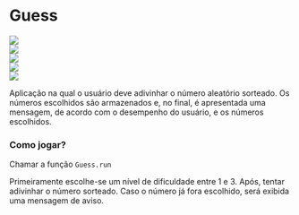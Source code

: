 # Guess

<div display="inline-block">
    <img src=https://img.shields.io/badge/status-development-orange/>
</div>

<div display="inline-block">
    <img src=https://img.shields.io/badge/GitHub-100000?style=for-the-badge&logo=github&logoColor=white/>
</div>

<div display="inline-block">
    <img src=https://img.shields.io/github/stars/wagner-de-carvalho/guess_number?style=social/>
</div>

<div display="inline-block">
    <img src=https://img.shields.io/github/followers/wagner-de-carvalho?style=social/>
</div>

<div display="inline-block"> 
    <img src=https://img.shields.io/badge/Elixir-4B275F?style=for-the-badge&logo=elixir&logoColor=white/>
</div>
       
Aplicação na qual o usuário deve adivinhar o número aleatório sorteado. Os números escolhidos são armazenados e, no final, é apresentada uma mensagem, de acordo com o desempenho do usuário, e os números escolhidos.

### Como jogar?
Chamar a função `Guess.run` 

Primeiramente escolhe-se um nível de dificuldade entre 1 e 3. Após, tentar adivinhar o número sorteado. Caso o número já fora escolhido, será exibida uma mensagem de aviso.

